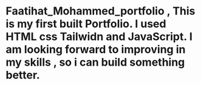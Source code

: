 ﻿# Faatihat_Mohammed_portfolio , This is my first built Portfolio. I used HTML css Tailwidn and JavaScript. I am looking forward to improving in my skills , so i can build something better.
